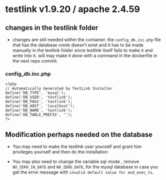 # testlink v1.9.20 / apache 2.4.59

## changes in the testlink folder
- changes are still needed within the container. the `config_db.inc.php` file that has the database creds doesn't exist and it has to be made manually in the testlink folder since testlink itself fails to make it and write into it. will may make it done with a command in the dockerfile in the next repo commit.
### config_db.inc.php
```
<?php
// Automatically Generated by TestLink Installer
define('DB_TYPE', 'mysql');
define('DB_USER', 'testlink');
define('DB_PASS', 'testlink');
define('DB_HOST', 'localhost');
define('DB_NAME', 'testlink');
define('DB_TABLE_PREFIX', '');
?>
```

## Modification perhaps needed on the database
- You may need to make the testlink user yourself and grant him privileges yourself and then do the installation

- You may also need to change the variable sql-mode , remove `NO_ZERO_IN_DATE` and `NO_ZERO_DATE`, for the mysql database in case you get the error message with `invalid default value for end_exec_ts`.
